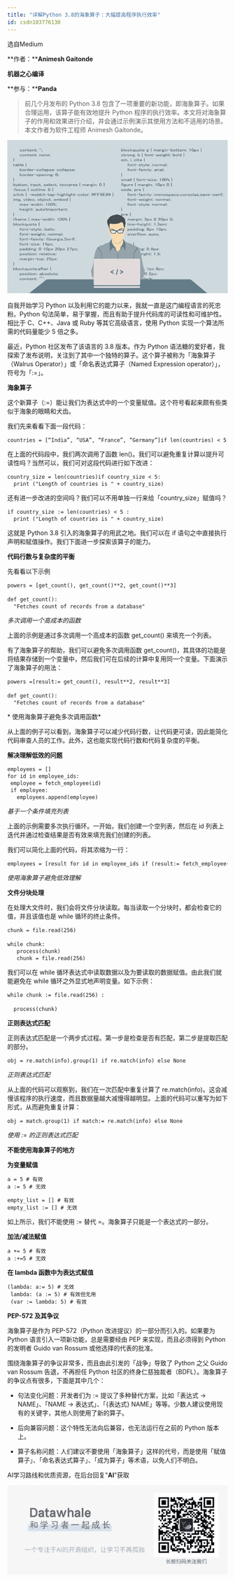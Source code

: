 ```yaml
---
title: "详解Python 3.8的海象算子：大幅提高程序执行效率"
id: csdn103776130
---
```


选自Medium

**作者：****Animesh Gaitonde**

**机器之心编译**

**参与：****Panda**

> 前几个月发布的 Python 3.8 包含了一项重要的新功能，即海象算子。如果合理运用，该算子能有效地提升 Python 程序的执行效率。本文将对海象算子的作用和效果进行介绍，并会通过示例演示其使用方法和不适用的场景。本文作者为软件工程师 Animesh Gaitonde。

![](../img/66e75058b302617626e5ccaa58792043.png)

自我开始学习 Python 以及利用它的能力以来，我就一直是这门编程语言的死忠粉。Python 句法简单，易于掌握，而且有助于提升代码库的可读性和可维护性。相比于 C、C++、Java 或 Ruby 等其它高级语言，使用 Python 实现一个算法所需的代码量能少 5 倍之多。

最近，Python 社区发布了该语言的 3.8 版本。作为 Python 语法糖的爱好者，我探索了发布说明，关注到了其中一个独特的算子。这个算子被称为「海象算子（Walrus Operator）」或「命名表达式算子（Named Expression operator）」，符号为「:=」。

**海象算子**

这个新算子（:=）能让我们为表达式中的一个变量赋值。这个符号看起来颇有些类似于海象的眼睛和犬齿。

我们先来看看下面一段代码：

```
countries = [“India”, “USA”, “France”, “Germany”]if len(countries) < 5:     print ("Length of countries is " + len(countries)) 
```

在上面的代码段中，我们两次调用了函数 len()。我们可以避免重复计算以提升可读性吗？当然可以，我们可对这段代码进行如下改进：

```
country_size = len(countries)if country_size < 5:
  print ("Length of countries is " + country_size) 
```

还有进一步改进的空间吗？我们可以不用单独一行来给「country_size」赋值吗？

```
if country_size := len(countries) < 5 :
  print ("Length of countries is " + country_size) 
```

这就是 Python 3.8 引入的海象算子的用武之地。我们可以在 if 语句之中直接执行声明和赋值操作。我们下面进一步探索该算子的能力。

**代码行数与复杂度的平衡**

先看看以下示例

```
powers = [get_count(), get_count()**2, get_count()**3]

def get_count():
  "Fetches count of records from a database" 
```

*多次调用一个高成本的函数*

上面的示例是通过多次调用一个高成本的函数 get_count() 来填充一个列表。

有了海象算子的帮助，我们可以避免多次调用函数 get_count()，其具体的功能是将结果存储到一个变量中，然后我们可在后续的计算中复用同一个变量。下面演示了海象算子的用法：

```
powers =[result:= get_count(), result**2, result**3]

def get_count():
  "Fetches count of records from a database" 
```

* 使用海象算子避免多次调用函数*

从上面的例子可以看到，海象算子可以减少代码行数，让代码更可读，因此能简化代码审查人员的工作。此外，这也能实现代码行数和代码复杂度的平衡。

**解决理解低效的问题**

```
employees = []
for id in employee_ids:
 employee = fetch_employee(id)
 if employee:
   employees.append(employee) 
```

*基于一个条件填充列表*

上面的示例需要多次执行循环。一开始，我们创建一个空列表，然后在 id 列表上迭代并通过检查结果是否有效来填充我们创建的列表。

我们可以简化上面的代码，将其浓缩为一行：

```
employees = [result for id in employee_ids if (result:= fetch_employee(id))] 
```

*使用海象算子避免低效理解*

**文件分块处理**

在处理大文件时，我们会将文件分块读取。每当读取一个分块时，都会检查它的值，并且该值也是 while 循环的终止条件。

```
chunk = file.read(256)

while chunk:
   process(chunk)
   chunk = file.read(256) 
```

我们可以在 while 循环表达式中读取数据以及为要读取的数据赋值。由此我们就能避免在 while 循环之外显式地声明变量。如下示例：

```
while chunk := file.read(256) :

  process(chunk) 
```

**正则表达式匹配**

正则表达式匹配是一个两步式过程。第一步是检查是否有匹配，第二步是提取匹配的部分。

```
obj = re.match(info).group(1) if re.match(info) else None 
```

*正则表达式匹配*

从上面的代码可以观察到，我们在一次匹配中重复计算了 re.match(info)。这会减慢该程序的执行速度，而且数据量越大减慢得越明显。上面的代码可以重写为如下形式，从而避免重复计算：

```
obj = match.group(1) if match:= re.match(info) else None 
```

*使用 := 的正则表达式匹配*

**不能使用海象算子的地方**

**为变量赋值**

```
a = 5 # 有效
a := 5 # 无效 
```

```
empty_list = [] # 有效
empty_list := [] # 无效 
```

如上所示，我们不能使用 := 替代 =。海象算子只能是一个表达式的一部分。

**加法/减法赋值**

```
a += 5 # 有效
a :+=5 # 无效 
```

**在 lambda 函数中为表达式赋值**

```
(lambda: a:= 5) # 无效
 lambda: (a := 5) # 有效但无用
 (var := lambda: 5) # 有效 
```

**PEP-572 及其争议**

海象算子是作为 PEP-572（Python 改进提议）的一部分而引入的。如果要为 Python 语言引入一项新功能，总是需要经由 PEP 来实现，而且必须得到 Python 的发明者 Guido van Rossum 或他选择的代表的批准。

围绕海象算子的争议非常多，而且由此引发的「战争」导致了 Python 之父 Guido van Rossum 告退，不再担任 Python 社区的终身仁慈独裁者（BDFL）。海象算子的争议点有很多，下面是其中几个：

*   句法变化问题：开发者们为 := 提议了多种替代方案，比如「表达式 -> NAME」、「NAME -> 表达式」、「{表达式} NAME」等等。少数人建议使用现有的关键字，其他人则使用了新的算子。

*   后向兼容问题：这个特性无法向后兼容，也无法运行在之前的 Python 版本上。

*   算子名称问题：人们建议不要使用「海象算子」这样的代号，而是使用「赋值算子」、「命名表达式算子」、「成为算子」等术语，以免人们不明白。

AI学习路线和优质资源，在后台回复"**AI**"获取

![](../img/18aae7d2cc6b7481f52ff4b05d80db1d.png)
